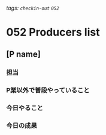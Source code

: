 ###### tags: `checkin-out` `052`

# 052 Producers list

## [P name]

### 担当

### P業以外で普段やっていること

### 今日やること

### 今日の成果

